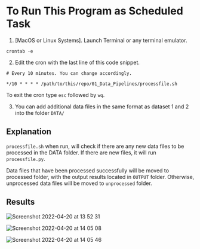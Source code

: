 # To Run This Program as Scheduled Task

1. [MacOS or Linux Systems]. Launch Terminal or any terminal emulator.
```
crontab -e
```
2. Edit the cron with the last line of this code snippet.
```
# Every 10 minutes. You can change accordingly.

*/10 * * * * /path/to/this/repo/01_Data_Pipelines/processfile.sh
```
To exit the cron type ``esc`` followed by ``wq``.

3. You can add additional data files in the same format as dataset 1 and 2 into the folder ``DATA/``

## Explanation

``processfile.sh`` when run, will check if there are any new data files to be processed in the DATA folder. If there are new files, it will run ``processfile.py``. 

Data files that have been processed successfully will be moved to processed folder, with the output results located in ``OUTPUT`` folder. Otherwise, unprocessed data files will be moved to ``unprocessed`` folder.

## Results

![Screenshot 2022-04-20 at 13 52 31](https://user-images.githubusercontent.com/14856777/164160929-f30ae6f2-c599-4b8b-b7ee-364ef8cc186f.png)


![Screenshot 2022-04-20 at 14 05 08](https://user-images.githubusercontent.com/14856777/164166381-9251cc5a-65ed-445b-bc5a-38df6a52e30c.png)


![Screenshot 2022-04-20 at 14 05 46](https://user-images.githubusercontent.com/14856777/164166409-664b194d-169d-4c1f-a287-3497338a2ffb.png)
